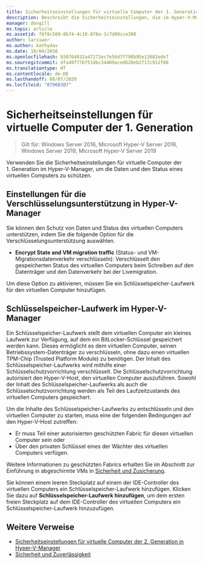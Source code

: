 ```yaml
---
title: Sicherheitseinstellungen für virtuelle Computer der 1. Generation für Hyper-V
description: Beschreibt die Sicherheitseinstellungen, die im Hyper-V-Manager für virtuelle Computer der 1. Generation verfügbar sind
manager: dongill
ms.topic: article
ms.assetid: f8f8c569-8b74-4c19-876e-1c7d00cce308
author: larsiwer
ms.author: kathydav
ms.date: 10/04/2016
ms.openlocfilehash: b50764832a47172ec7e56d7f798b95e13682ede7
ms.sourcegitcommit: dfa48f77b751dbc34409aced628eb2f17c912f08
ms.translationtype: HT
ms.contentlocale: de-DE
ms.lasthandoff: 08/07/2020
ms.locfileid: "87968307"
---
```

# <a name="generation-1-virtual-machine-security-settings"></a>Sicherheitseinstellungen für virtuelle Computer der 1. Generation

>Gilt für: Windows Server 2016, Microsoft Hyper-V Server 2016, Windows Server 2019, Microsoft Hyper-V Server 2019

Verwenden Sie die Sicherheitseinstellungen für virtuelle Computer der 1. Generation im Hyper-V-Manager, um die Daten und den Status eines virtuellen Computers zu schützen.

## <a name="encryption-support-settings-in-hyper-v-manager"></a>Einstellungen für die Verschlüsselungsunterstützung in Hyper-V-Manager

Sie können den Schutz von Daten und Status des virtuellen Computers unterstützen, indem Sie die folgende Option für die Verschlüsselungsunterstützung auswählen.

- **Encrypt State and VM migration traffic** (Status- und VM-Migrationsdatenverkehr verschlüsseln): Verschlüsselt den gespeicherten Status des virtuellen Computers beim Schreiben auf den Datenträger und den Datenverkehr bei der Livemigration.

Um diese Option zu aktivieren, müssen Sie ein Schlüsselspeicher-Laufwerk für den virtuellen Computer hinzufügen.

## <a name="key-storage-drive-in-hyper-v-manager"></a>Schlüsselspeicher-Laufwerk im Hyper-V-Manager

Ein Schlüsselspeicher-Laufwerk stellt dem virtuellen Computer ein kleines Laufwerk zur Verfügung, auf dem ein BitLocker-Schlüssel gespeichert werden kann. Dieses ermöglicht es dem virtuellen Computer, seinen Betriebssystem-Datenträger zu verschlüsseln, ohne dazu einen virtuellen TPM-Chip (Trusted Platform Module) zu benötigen. Der Inhalt des Schlüsselspeicher-Laufwerks wird mithilfe einer Schlüsselschutzvorrichtung verschlüsselt. Die Schlüsselschutzvorrichtung autorisiert den Hyper-V-Host, den virtuellen Computer auszuführen. Sowohl der Inhalt des Schlüsselspeicher-Laufwerks als auch die Schlüsselschutzvorrichtung werden als Teil des Laufzeitzustands des virtuellen Computers gespeichert.

Um die Inhalte des Schlüsselspeicher-Laufwerks zu entschlüsseln und den virtuellen Computer zu starten, muss eine der folgenden Bedingungen auf den Hyper-V-Host zutreffen:

- Er muss Teil einer autorisierten geschützten Fabric für diesen virtuellen Computer sein oder
- Über den privaten Schlüssel eines der Wächter des virtuellen Computers verfügen.

Weitere Informationen zu geschützten Fabrics erhalten Sie im Abschnitt zur Einführung in abgeschirmte VMs in [Sicherheit und Zusicherung](../../../security/Security-and-Assurance.yml).

Sie können einem leeren Steckplatz auf einem der IDE-Controller des virtuellen Computers ein Schlüsselspeicher-Laufwerk hinzufügen. Klicken Sie dazu auf **Schlüsselspeicher-Laufwerk hinzufügen**, um dem ersten freien Steckplatz auf dem IDE-Controller des virtuellen Computers ein Schlüsselspeicher-Laufwerk hinzuzufügen.

## <a name="additional-references"></a>Weitere Verweise

- [Sicherheitseinstellungen für virtuelle Computer der 2. Generation in Hyper-V-Manager](Generation-2-virtual-machine-security-settings-for-hyper-v.md)
- [Sicherheit und Zuverlässigkeit](../../../security/Security-and-Assurance.yml)
